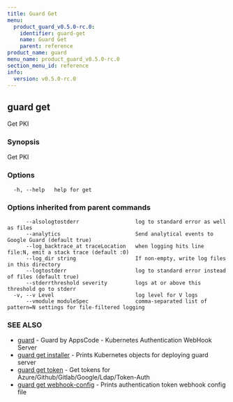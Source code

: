 ```yaml
---
title: Guard Get
menu:
  product_guard_v0.5.0-rc.0:
    identifier: guard-get
    name: Guard Get
    parent: reference
product_name: guard
menu_name: product_guard_v0.5.0-rc.0
section_menu_id: reference
info:
  version: v0.5.0-rc.0
---
```


## guard get

Get PKI

### Synopsis

Get PKI

### Options

```
  -h, --help   help for get
```

### Options inherited from parent commands

```
      --alsologtostderr                  log to standard error as well as files
      --analytics                        Send analytical events to Google Guard (default true)
      --log_backtrace_at traceLocation   when logging hits line file:N, emit a stack trace (default :0)
      --log_dir string                   If non-empty, write log files in this directory
      --logtostderr                      log to standard error instead of files (default true)
      --stderrthreshold severity         logs at or above this threshold go to stderr
  -v, --v Level                          log level for V logs
      --vmodule moduleSpec               comma-separated list of pattern=N settings for file-filtered logging
```

### SEE ALSO

* [guard](/products/guard/v0.5.0-rc.0/reference/guard)	 - Guard by AppsCode - Kubernetes Authentication WebHook Server
* [guard get installer](/products/guard/v0.5.0-rc.0/reference/guard_get_installer)	 - Prints Kubernetes objects for deploying guard server
* [guard get token](/products/guard/v0.5.0-rc.0/reference/guard_get_token)	 - Get tokens for Azure/Github/Gitlab/Google/Ldap/Token-Auth
* [guard get webhook-config](/products/guard/v0.5.0-rc.0/reference/guard_get_webhook-config)	 - Prints authentication token webhook config file

